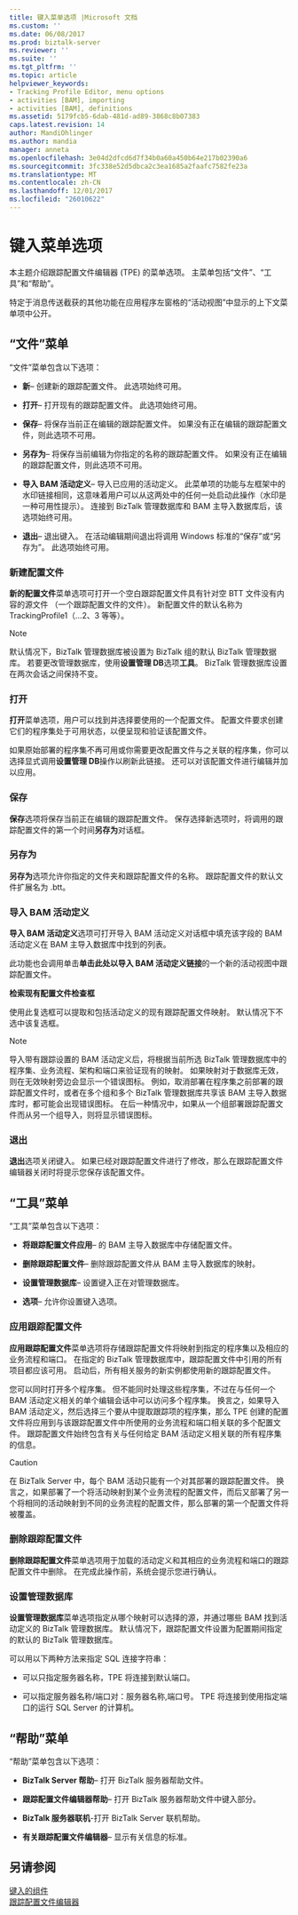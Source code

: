 ```yaml
---
title: 键入菜单选项 |Microsoft 文档
ms.custom: ''
ms.date: 06/08/2017
ms.prod: biztalk-server
ms.reviewer: ''
ms.suite: ''
ms.tgt_pltfrm: ''
ms.topic: article
helpviewer_keywords:
- Tracking Profile Editor, menu options
- activities [BAM], importing
- activities [BAM], definitions
ms.assetid: 5179fcb5-6dab-481d-ad89-3868c8b07383
caps.latest.revision: 14
author: MandiOhlinger
ms.author: mandia
manager: anneta
ms.openlocfilehash: 3e04d2dfcd6d7f34b0a60a450b64e217b02390a6
ms.sourcegitcommit: 3fc338e52d5dbca2c3ea1685a2faafc7582fe23a
ms.translationtype: MT
ms.contentlocale: zh-CN
ms.lasthandoff: 12/01/2017
ms.locfileid: "26010622"
---
```

# <a name="tpe-menu-options"></a>键入菜单选项
本主题介绍跟踪配置文件编辑器 (TPE) 的菜单选项。 主菜单包括“文件”、“工具”和“帮助”。  
  
 特定于消息传送截获的其他功能在应用程序左窗格的“活动视图”中显示的上下文菜单项中公开。  
  
## <a name="file-menu"></a>“文件”菜单  
 “文件”菜单包含以下选项：  
  
-   **新**– 创建新的跟踪配置文件。 此选项始终可用。  
  
-   **打开**– 打开现有的跟踪配置文件。 此选项始终可用。  
  
-   **保存**– 将保存当前正在编辑的跟踪配置文件。 如果没有正在编辑的跟踪配置文件，则此选项不可用。  
  
-   **另存为**– 将保存当前编辑为你指定的名称的跟踪配置文件。 如果没有正在编辑的跟踪配置文件，则此选项不可用。  
  
-   **导入 BAM 活动定义**– 导入已应用的活动定义。 此菜单项的功能与左框架中的水印链接相同，这意味着用户可以从这两处中的任何一处启动此操作（水印是一种可用性提示）。 连接到 BizTalk 管理数据库和 BAM 主导入数据库后，该选项始终可用。  
  
-   **退出**– 退出键入。 在活动编辑期间退出将调用 Windows 标准的“保存”或“另存为”。 此选项始终可用。  
  
### <a name="new-profile"></a>新建配置文件  
 **新的配置文件**菜单选项可打开一个空白跟踪配置文件具有针对空 BTT 文件没有内容的源文件 （一个跟踪配置文件的文件）。 新配置文件的默认名称为 TrackingProfile1（…2、3 等等）。  
  
> [!NOTE]
>  默认情况下，BizTalk 管理数据库被设置为 BizTalk 组的默认 BizTalk 管理数据库。 若要更改管理数据库，使用**设置管理 DB**选项**工具**。 BizTalk 管理数据库设置在两次会话之间保持不变。  
  
### <a name="open"></a>打开  
 **打开**菜单选项，用户可以找到并选择要使用的一个配置文件。 配置文件要求创建它们的程序集处于可用状态，以便呈现和验证该配置文件。  
  
 如果原始部署的程序集不再可用或你需要更改配置文件与之关联的程序集，你可以选择显式调用**设置管理 DB**操作以刷新此链接。 还可以对该配置文件进行编辑并加以应用。  
  
### <a name="save"></a>保存  
 **保存**选项将保存当前正在编辑的跟踪配置文件。 保存选择新选项时，将调用的跟踪配置文件的第一个时间**另存为**对话框。  
  
### <a name="save-as"></a>另存为  
 **另存为**选项允许你指定的文件夹和跟踪配置文件的名称。 跟踪配置文件的默认文件扩展名为 .btt。  
  
### <a name="import-bam-activity-definition"></a>导入 BAM 活动定义  
 **导入 BAM 活动定义**选项可打开导入 BAM 活动定义对话框中填充该字段的 BAM 活动定义在 BAM 主导入数据库中找到的列表。  
  
 此功能也会调用单击**单击此处以导入 BAM 活动定义链接**的一个新的活动视图中跟踪配置文件。  
  
 **检索现有配置文件检查框**  
  
 使用此复选框可以提取和包括活动定义的现有跟踪配置文件映射。  默认情况下不选中该复选框。  
  
> [!NOTE]
>  导入带有跟踪设置的 BAM 活动定义后，将根据当前所选 BizTalk 管理数据库中的程序集、业务流程、架构和端口来验证现有的映射。 如果映射对于数据库无效，则在无效映射旁边会显示一个错误图标。 例如，取消部署在程序集之前部署的跟踪配置文件时，或者在多个组和多个 BizTalk 管理数据库共享该 BAM 主导入数据库时，都可能会出现错误图标。 在后一种情况中，如果从一个组部署跟踪配置文件而从另一个组导入，则将显示错误图标。  
  
### <a name="exit"></a>退出  
 **退出**选项关闭键入。 如果已经对跟踪配置文件进行了修改，那么在跟踪配置文件编辑器关闭时将提示您保存该配置文件。  
  
## <a name="tools-menu"></a>“工具”菜单  
 “工具”菜单包含以下选项：  
  
-   **将跟踪配置文件应用**– 的 BAM 主导入数据库中存储配置文件。  
  
-   **删除跟踪配置文件**– 删除跟踪配置文件从 BAM 主导入数据库的映射。  
  
-   **设置管理数据库**– 设置键入正在对管理数据库。  
  
-   **选项**– 允许你设置键入选项。  
  
### <a name="apply-tracking-profile"></a>应用跟踪配置文件  
 **应用跟踪配置文件**菜单选项将存储跟踪配置文件将映射到指定的程序集以及相应的业务流程和端口。 在指定的 BizTalk 管理数据库中，跟踪配置文件中引用的所有项目都应该可用。 启动后，所有相关服务的新实例都使用新的跟踪配置文件。  
  
 您可以同时打开多个程序集。 但不能同时处理这些程序集，不过在与任何一个 BAM 活动定义相关的单个编辑会话中可以访问多个程序集。  换言之，如果导入 BAM 活动定义，然后选择三个要从中提取跟踪项的程序集，那么 TPE 创建的配置文件将应用到与该跟踪配置文件中所使用的业务流程和端口相关联的多个配置文件。 跟踪配置文件始终包含有关与任何给定 BAM 活动定义相关联的所有程序集的信息。  
  
> [!CAUTION]
>  在 BizTalk Server 中，每个 BAM 活动只能有一个对其部署的跟踪配置文件。 换言之，如果部署了一个将活动映射到某个业务流程的配置文件，而后又部署了另一个将相同的活动映射到不同的业务流程的配置文件，那么部署的第一个配置文件将被覆盖。  
  
### <a name="remove-tracking-profile"></a>删除跟踪配置文件  
 **删除跟踪配置文件**菜单选项用于加载的活动定义和其相应的业务流程和端口的跟踪配置文件中删除。 在完成此操作前，系统会提示您进行确认。  
  
### <a name="set-management-database"></a>设置管理数据库  
 **设置管理数据库**菜单选项指定从哪个映射可以选择的源，并通过哪些 BAM 找到活动定义的 BizTalk 管理数据库。 默认情况下，跟踪配置文件设置为配置期间指定的默认的 BizTalk 管理数据库。  
  
 可以用以下两种方法来指定 SQL 连接字符串：  
  
-   可以只指定服务器名称，TPE 将连接到默认端口。  
  
-   可以指定服务器名称/端口对：服务器名称,端口号。 TPE 将连接到使用指定端口的运行 SQL Server 的计算机。  
  
## <a name="help-menu"></a>“帮助”菜单  
 “帮助”菜单包含以下选项：  
  
-   **BizTalk Server 帮助**– 打开 BizTalk 服务器帮助文件。  
  
-   **跟踪配置文件编辑器帮助**– 打开 BizTalk 服务器帮助文件中键入部分。  
  
-   **BizTalk 服务器联机**-打开 BizTalk Server 联机帮助。  
  
-   **有关跟踪配置文件编辑器**– 显示有关信息的标准。  
  
## <a name="see-also"></a>另请参阅  
 [键入的组件](../core/components-of-the-tpe.md)   
 [跟踪配置文件编辑器](../core/tracking-profile-editor.md)